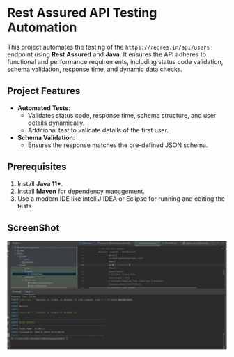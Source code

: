# Rest Assured API Testing Automation

This project automates the testing of the `https://reqres.in/api/users` endpoint using **Rest Assured** and **Java**. It ensures the API adheres to functional and performance requirements, including status code validation, schema validation, response time, and dynamic data checks.

## Project Features

- **Automated Tests**:
    - Validates status code, response time, schema structure, and user details dynamically.
    - Additional test to validate details of the first user.
- **Schema Validation**:
    - Ensures the response matches the pre-defined JSON schema.

## Prerequisites

1. Install **Java 11+**.
2. Install **Maven** for dependency management.
3. Use a modern IDE like IntelliJ IDEA or Eclipse for running and editing the tests.


## ScreenShot
![PassedTestResult.png](PassedTestResult.png)